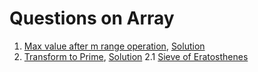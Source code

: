 # Questions on Array

1. [Max value after m range operation](https://practice.geeksforgeeks.org/problems/max-value-after-m-range-operation4300/1/?category[]=Arrays#), [Solution](https://github.com/Arpit599/Data-Structures-with-Python/blob/master/Arrays/findMaxAfter_MOperations.py)
2. [Transform to Prime](https://practice.geeksforgeeks.org/problems/transform-to-prime4635/0/?category[]=Arrays&category[]=Arrays&difficulty[]=-1&page=1&sortBy=newest&query=category[]Arraysdifficulty[]-1page1sortBynewestcategory[]Arrays#), [Solution](https://github.com/Arpit599/Data-Structures-with-Python/blob/master/Arrays/transform2prime.py)
   2.1 [Sieve of Eratosthenes](https://www.geeksforgeeks.org/sieve-of-eratosthenes/)
